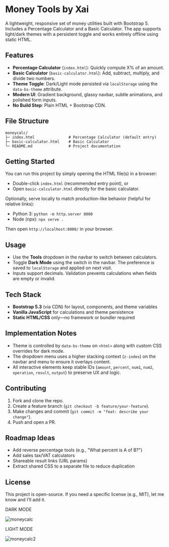 # Money Tools by Xai

A lightweight, responsive set of money utilities built with Bootstrap 5. Includes a Percentage Calculator and a Basic Calculator. The app supports light/dark themes with a persistent toggle and works entirely offline using static HTML.

## Features
- **Percentage Calculator** (`index.html`): Quickly compute X% of an amount.
- **Basic Calculator** (`basic-calculator.html`): Add, subtract, multiply, and divide two numbers.
- **Theme Toggle**: Dark/Light mode persisted via `localStorage` using the `data-bs-theme` attribute.
- **Modern UI**: Gradient background, glassy navbar, subtle animations, and polished form inputs.
- **No Build Step**: Plain HTML + Bootstrap CDN.

## File Structure
```
moneycalc/
├─ index.html               # Percentage Calculator (default entry)
├─ basic-calculator.html    # Basic Calculator
└─ README.md                # Project documentation
```

## Getting Started
You can run this project by simply opening the HTML file(s) in a browser:
- Double-click `index.html` (recommended entry point), or
- Open `basic-calculator.html` directly for the basic calculator.

Optionally, serve locally to match production-like behavior (helpful for relative links):
- Python 3: `python -m http.server 8000`
- Node (npx): `npx serve .`

Then open `http://localhost:8000/` in your browser.

## Usage
- Use the **Tools** dropdown in the navbar to switch between calculators.
- Toggle **Dark Mode** using the switch in the navbar. The preference is saved to `localStorage` and applied on next visit.
- Inputs support decimals. Validation prevents calculations when fields are empty or invalid.

## Tech Stack
- **Bootstrap 5.3** (via CDN) for layout, components, and theme variables
- **Vanilla JavaScript** for calculations and theme persistence
- **Static HTML/CSS** only—no framework or bundler required

## Implementation Notes
- Theme is controlled by `data-bs-theme` on `<html>` along with custom CSS overrides for dark mode.
- The dropdown menu uses a higher stacking context (`z-index`) on the navbar and menu to ensure it overlays content.
- All interactive elements keep stable IDs (`amount`, `percent`, `num1`, `num2`, `operation`, `result`, `output`) to preserve UX and logic.

## Contributing
1. Fork and clone the repo.
2. Create a feature branch (`git checkout -b feature/your-feature`).
3. Make changes and commit (`git commit -m "feat: describe your change"`).
4. Push and open a PR.

## Roadmap Ideas
- Add reverse percentage tools (e.g., "What percent is A of B?")
- Add sales tax/VAT calculators
- Shareable result links (URL params)
- Extract shared CSS to a separate file to reduce duplication

## License
This project is open-source. If you need a specific license (e.g., MIT), let me know and I’ll add it.

DARK MODE

![moneycalc](https://github.com/user-attachments/assets/7e2c3400-1f1a-4de2-9202-8edac06ac78f)

LIGHT MODE

![moneycalc2](https://github.com/user-attachments/assets/1f6b6931-3b85-4fb0-9de9-5ca4c5f95333)

